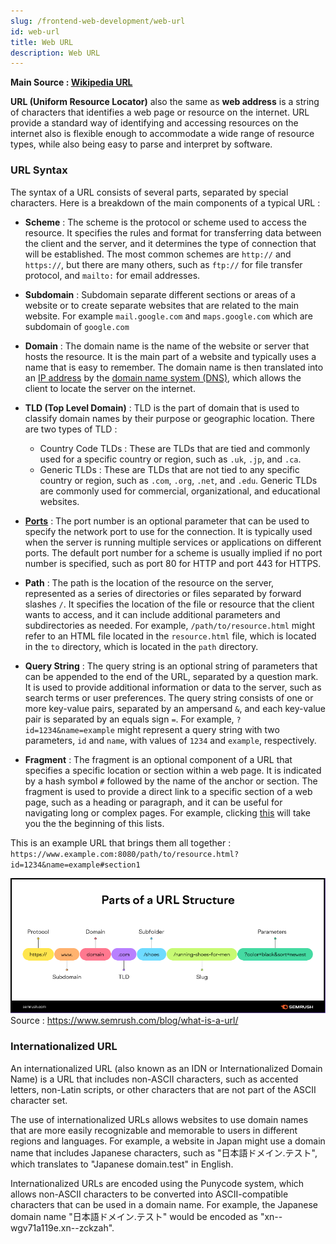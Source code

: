 ```yaml
---
slug: /frontend-web-development/web-url
id: web-url
title: Web URL
description: Web URL
---
```


**Main Source : [Wikipedia URL](https://en.wikipedia.org/wiki/URL)**

**URL (Uniform Resource Locator)** also the same as **web address** is a string of characters that identifies a web page or resource on the internet. URL provide a standard way of identifying and accessing resources on the internet also is flexible enough to accommodate a wide range of resource types, while also being easy to parse and interpret by software.

### URL Syntax

The syntax of a URL consists of several parts, separated by special characters. Here is a breakdown of the main components of a typical URL :

- **Scheme** : The scheme is the protocol or scheme used to access the resource. It specifies the rules and format for transferring data between the client and the server, and it determines the type of connection that will be established. The most common schemes are `http://` and `https://`, but there are many others, such as `ftp://` for file transfer protocol, and `mailto:` for email addresses.

- **Subdomain** : Subdomain separate different sections or areas of a website or to create separate websites that are related to the main website. For example `mail.google.com` and `maps.google.com` which are subdomain of `google.com`

- **Domain** : The domain name is the name of the website or server that hosts the resource. It is the main part of a website and typically uses a name that is easy to remember. The domain name is then translated into an [IP address](/computer-networking/ip-address) by the [domain name system (DNS)](/computer-networking/dns), which allows the client to locate the server on the internet.

- **TLD (Top Level Domain)** : TLD is the part of domain that is used to classify domain names by their purpose or geographic location. There are two types of TLD :

  - Country Code TLDs : These are TLDs that are tied and commonly used for a specific country or region, such as `.uk`, `.jp`, and `.ca`.
  - Generic TLDs : These are TLDs that are not tied to any specific country or region, such as `.com`, `.org`, `.net`, and `.edu`. Generic TLDs are commonly used for commercial, organizational, and educational websites.

- [**Ports**](/computer-networking/ports) : The port number is an optional parameter that can be used to specify the network port to use for the connection. It is typically used when the server is running multiple services or applications on different ports. The default port number for a scheme is usually implied if no port number is specified, such as port 80 for HTTP and port 443 for HTTPS.

- **Path** : The path is the location of the resource on the server, represented as a series of directories or files separated by forward slashes `/`. It specifies the location of the file or resource that the client wants to access, and it can include additional parameters and subdirectories as needed. For example, `/path/to/resource.html` might refer to an HTML file located in the `resource.html` file, which is located in the `to` directory, which is located in the `path` directory.

- **Query String** : The query string is an optional string of parameters that can be appended to the end of the URL, separated by a question mark. It is used to provide additional information or data to the server, such as search terms or user preferences. The query string consists of one or more key-value pairs, separated by an ampersand `&`, and each key-value pair is separated by an equals sign `=`. For example, `?id=1234&name=example` might represent a query string with two parameters, `id` and `name`, with values of `1234` and `example`, respectively.

- **Fragment** : The fragment is an optional component of a URL that specifies a specific location or section within a web page. It is indicated by a hash symbol `#` followed by the name of the anchor or section. The fragment is used to provide a direct link to a specific section of a web page, such as a heading or paragraph, and it can be useful for navigating long or complex pages. For example, clicking [this](/frontend-web-development/web-url#url-syntax) will take you the the beginning of this lists.

This is an example URL that brings them all together :
`https://www.example.com:8080/path/to/resource.html?id=1234&name=example#section1`

![Shows url structure including protocol, subdomain, domain, tld, subfolder, slug and parameter](./url-structure.png)  
Source : https://www.semrush.com/blog/what-is-a-url/

### Internationalized URL

An internationalized URL (also known as an IDN or Internationalized Domain Name) is a URL that includes non-ASCII characters, such as accented letters, non-Latin scripts, or other characters that are not part of the ASCII character set.

The use of internationalized URLs allows websites to use domain names that are more easily recognizable and memorable to users in different regions and languages. For example, a website in Japan might use a domain name that includes Japanese characters, such as "日本語ドメイン.テスト", which translates to "Japanese domain.test" in English.

Internationalized URLs are encoded using the Punycode system, which allows non-ASCII characters to be converted into ASCII-compatible characters that can be used in a domain name. For example, the Japanese domain name "日本語ドメイン.テスト" would be encoded as "xn--wgv71a119e.xn--zckzah".
